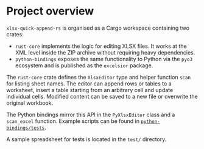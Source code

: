 # Project overview

`xlsx-quick-append-rs` is organised as a Cargo workspace containing two crates:

- `rust-core` implements the logic for editing XLSX files. It works at the XML
  level inside the ZIP archive without requiring heavy dependencies.
- `python-bindings` exposes the same functionality to Python via the `pyo3`
  ecosystem and is published as the `excelsior` package.

The `rust-core` crate defines the `XlsxEditor` type and helper function
`scan` for listing sheet names. The editor can append rows or tables to a
worksheet, insert a table starting from an arbitrary cell and update individual
cells. Modified content can be saved to a new file or overwrite the
original workbook.

The Python bindings mirror this API in the `PyXlsxEditor` class and a
`scan_excel` function. Example scripts can be found in
[`python-bindings/tests`](../python-bindings/tests).

A sample spreadsheet for tests is located in the `test/` directory.
